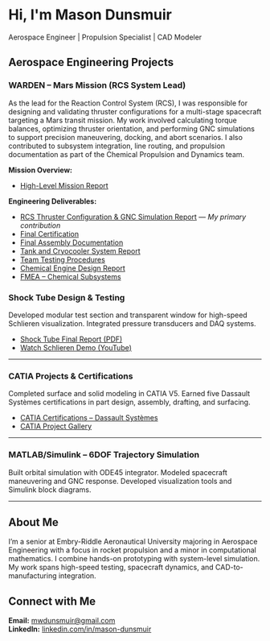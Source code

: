 # Hi, I'm Mason Dunsmuir  
Aerospace Engineer | Propulsion Specialist | CAD Modeler

## Aerospace Engineering Projects

### WARDEN – Mars Mission (RCS System Lead)

As the lead for the Reaction Control System (RCS), I was responsible for designing and validating thruster configurations for a multi-stage spacecraft targeting a Mars transit mission. My work involved calculating torque balances, optimizing thruster orientation, and performing GNC simulations to support precision maneuvering, docking, and abort scenarios. I also contributed to subsystem integration, line routing, and propulsion documentation as part of the Chemical Propulsion and Dynamics team.

**Mission Overview:**
- [High-Level Mission Report](High-Level_Mission_Report.pdf)

**Engineering Deliverables:**
- [RCS Thruster Configuration & GNC Simulation Report](WARDEN_RCS_System_Report.pdf) — *My primary contribution*
- [Final Certification](Final_Certification.pdf)
- [Final Assembly Documentation](Final_Assembly_Report.pdf)
- [Tank and Cryocooler System Report](Tank_and_Cryocooler_System_Report.pdf)
- [Team Testing Procedures](Chemical_Team_Testing_Procedures_Documentation.pdf)
- [Chemical Engine Design Report](Chemical_Engine_System_Report.pdf)
- [FMEA – Chemical Subsystems](ChemicalFMEA.pdf)
### Shock Tube Design & Testing

Developed modular test section and transparent window for high-speed Schlieren visualization. Integrated pressure transducers and DAQ systems.

- [Shock Tube Final Report (PDF)](Shock_Tube_Final_Report.pdf)  
- [Watch Schlieren Demo (YouTube)](https://youtu.be/UaHGwScwaRw)

---

### CATIA Projects & Certifications

Completed surface and solid modeling in CATIA V5. Earned five Dassault Systèmes certifications in part design, assembly, drafting, and surfacing.

- [CATIA Certifications – Dassault Systèmes](Catia.Certs.2025.pdf)
- [CATIA Project Gallery]()

---

### MATLAB/Simulink – 6DOF Trajectory Simulation

Built orbital simulation with ODE45 integrator. Modeled spacecraft maneuvering and GNC response. Developed visualization tools and Simulink block diagrams.

---

## About Me

I’m a senior at Embry-Riddle Aeronautical University majoring in Aerospace Engineering with a focus in rocket propulsion and a minor in computational mathematics. I combine hands-on prototyping with system-level simulation. My work spans high-speed testing, spacecraft dynamics, and CAD-to-manufacturing integration.

## Connect with Me

**Email:** [mwdunsmuir@gmail.com](mailto:mwdunsmuir@gmail.com)  
**LinkedIn:** [linkedin.com/in/mason-dunsmuir](https://www.linkedin.com/in/mason-dunsmuir)
